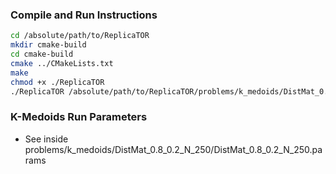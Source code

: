 ### Compile and Run Instructions
```bash
cd /absolute/path/to/ReplicaTOR
mkdir cmake-build
cd cmake-build
cmake ../CMakeLists.txt
make
chmod +x ./ReplicaTOR
./ReplicaTOR /absolute/path/to/ReplicaTOR/problems/k_medoids/DistMat_0.8_0.2_N_250/DistMat_0.8_0.2_N_250.params
```

### K-Medoids Run Parameters
- See inside problems/k_medoids/DistMat_0.8_0.2_N_250/DistMat_0.8_0.2_N_250.params

